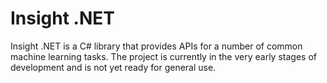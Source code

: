 Insight .NET
======================

Insight .NET is a C# library that provides APIs for a number of common machine learning tasks.  The project is currently in the very early stages of development and is not yet ready for general use.